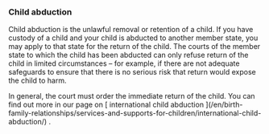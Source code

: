 ###  Child abduction

Child abduction is the unlawful removal or retention of a child. If you have
custody of a child and your child is abducted to another member state, you may
apply to that state for the return of the child. The courts of the member
state to which the child has been abducted can only refuse return of the child
in limited circumstances – for example, if there are not adequate safeguards
to ensure that there is no serious risk that return would expose the child to
harm.

In general, the court must order the immediate return of the child. You can
find out more in our page on [ international child abduction ](/en/birth-
family-relationships/services-and-supports-for-children/international-child-
abduction/) .
